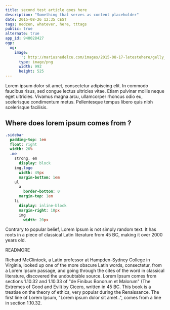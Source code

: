 ```yaml
---
title: second test article goes here
description: "Something that serves as content placeholder"
date: 2015-08-26 12:35 CEST
tags: nedzen, whatever, here, tttags
public: true
alternate: true
app_id: 940028427
ogp:
  og:
    image:
      '': http://mariusnedelcu.com/images/2015-08-17-letestehere/gelly_fond.png
      type: image/png
      width: 992
      height: 525
---
```


Lorem ipsum dolor sit amet, consectetur adipiscing elit. In commodo faucibus risus, sed congue lectus ultricies vitae. Etiam pulvinar mollis neque eget ultricies. Vivamus magna arcu, ullamcorper rhoncus odio eu, scelerisque condimentum metus. Pellentesque tempus libero quis nibh scelerisque facilisis. 

## Where does lorem ipsum comes from ?

```sass
.sidebar
  padding-top: 1em
  float: right
  width: 26%
  .me
    strong, em
      display: block
    img.logo
      width: 49px
      margin-bottom: 1em
    ul 
      a 
        border-bottom: 0
      margin-top: 1em
    li
      display: inline-block
      margin-right: 10px
      img
        width: 20px
```

Contrary to popular belief, Lorem Ipsum is not simply random text. It has roots in a piece of classical Latin literature from 45 BC, making it over 2000 years old. 

READMORE

Richard McClintock, a Latin professor at Hampden-Sydney College in Virginia, looked up one of the more obscure Latin words, consectetur, from a Lorem Ipsum passage, and going through the cites of the word in classical literature, discovered the undoubtable source. Lorem Ipsum comes from sections 1.10.32 and 1.10.33 of "de Finibus Bonorum et Malorum" (The Extremes of Good and Evil) by Cicero, written in 45 BC. This book is a treatise on the theory of ethics, very popular during the Renaissance. The first line of Lorem Ipsum, "Lorem ipsum dolor sit amet..", comes from a line in section 1.10.32.
